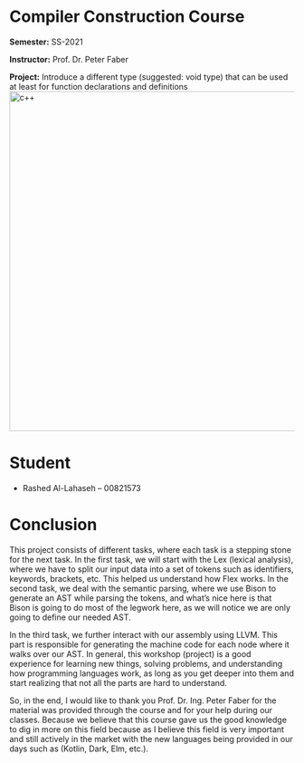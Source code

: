 # Compiler Construction Course

**Semester:** SS-2021

**Instructor:** Prof. Dr. Peter Faber

**Project:** Introduce a different type (suggested: void type) that can be used at least for function declarations and definitions
<img width="600" alt="c++" src="https://github.com/rallahaseh/primality-test/assets/10099935/82a759c5-3828-495c-acf3-6598eb0653c6">

# Student

- Rashed Al-Lahaseh – 00821573

# Conclusion
This project consists of different tasks, where each task is a stepping stone for the next task. In the first task, we will start with the Lex (lexical analysis), where we have to split our input data into a set of tokens such as identifiers, keywords, brackets, etc. This helped us understand how Flex works.
In the second task, we deal with the semantic parsing, where we use Bison to generate an AST while parsing the tokens, and what’s nice here is that Bison is going to do most of the legwork here, as we will notice we are only going to define our needed AST.

In the third task, we further interact with our assembly using LLVM. This part is responsible for generating the machine code for each node where it walks over our AST.
In general, this workshop (project) is a good experience for learning new things, solving problems, and understanding how programming languages work, as long as you get deeper into them and start realizing that not all the parts are hard to understand.

So, in the end, I would like to thank you Prof. Dr. Ing. Peter Faber for the material was provided through the course and for your help during our classes. Because we believe that this course gave us the good knowledge to dig in more on this field because as I believe this field is very important and still actively in the market with the new languages being provided in our days such as (Kotlin, Dark, Elm, etc.).
